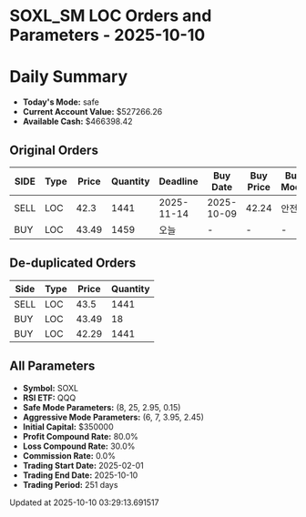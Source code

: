 # SOXL_SM LOC Orders and Parameters - 2025-10-10

# Daily Summary

- **Today's Mode:** safe
- **Current Account Value:** $527266.26
- **Available Cash:** $466398.42

## Original Orders

| SIDE | Type | Price | Quantity | Deadline | Buy Date | Buy Price | Buy Mode |
|------|------|-------|----------|----------|----------|-----------|----------|
| SELL | LOC | 42.3 | 1441 | 2025-11-14 | 2025-10-09 | 42.24 | 안전 |
| BUY | LOC | 43.49 | 1459 | 오늘 | - | - | - |

## De-duplicated Orders

| Side | Type | Price | Quantity |
|------|------|-------|----------|
| SELL | LOC | 43.5 | 1441 |
| BUY | LOC | 43.49 | 18 |
| BUY | LOC | 42.29 | 1441 |

## All Parameters

- **Symbol:** SOXL
- **RSI ETF:** QQQ
- **Safe Mode Parameters:** (8, 25, 2.95, 0.15)
- **Aggressive Mode Parameters:** (6, 7, 3.95, 2.45)
- **Initial Capital:** $350000
- **Profit Compound Rate:** 80.0%
- **Loss Compound Rate:** 30.0%
- **Commission Rate:** 0.0%
- **Trading Start Date:** 2025-02-01
- **Trading End Date:** 2025-10-10
- **Trading Period:** 251 days

Updated at 2025-10-10 03:29:13.691517
